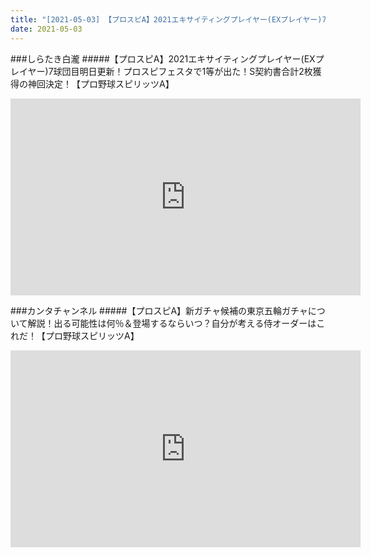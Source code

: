 ```yaml
---
title: "[2021-05-03] 【プロスピA】2021エキサイティングプレイヤー(EXプレイヤー)7球団目明日更新！プロスピフェスタで1等が出た！S契約書合計2枚獲得の神回決定！【プロ野球スピリッツA】 他"
date: 2021-05-03
---
```

###しらたき白瀧
#####【プロスピA】2021エキサイティングプレイヤー(EXプレイヤー)7球団目明日更新！プロスピフェスタで1等が出た！S契約書合計2枚獲得の神回決定！【プロ野球スピリッツA】
<iframe width="560" height="315" src="https://www.youtube.com/embed/_hI_y9EGVac" frameborder="0" allow="accelerometer; autoplay; clipboard-write; encrypted-media; gyroscope; picture-in-picture" allowfullscreen></iframe>

###カンタチャンネル
#####【プロスピA】新ガチャ候補の東京五輪ガチャについて解説！出る可能性は何％＆登場するならいつ？自分が考える侍オーダーはこれだ！【プロ野球スピリッツA】
<iframe width="560" height="315" src="https://www.youtube.com/embed/zxTYmaLFGXw" frameborder="0" allow="accelerometer; autoplay; clipboard-write; encrypted-media; gyroscope; picture-in-picture" allowfullscreen></iframe>

